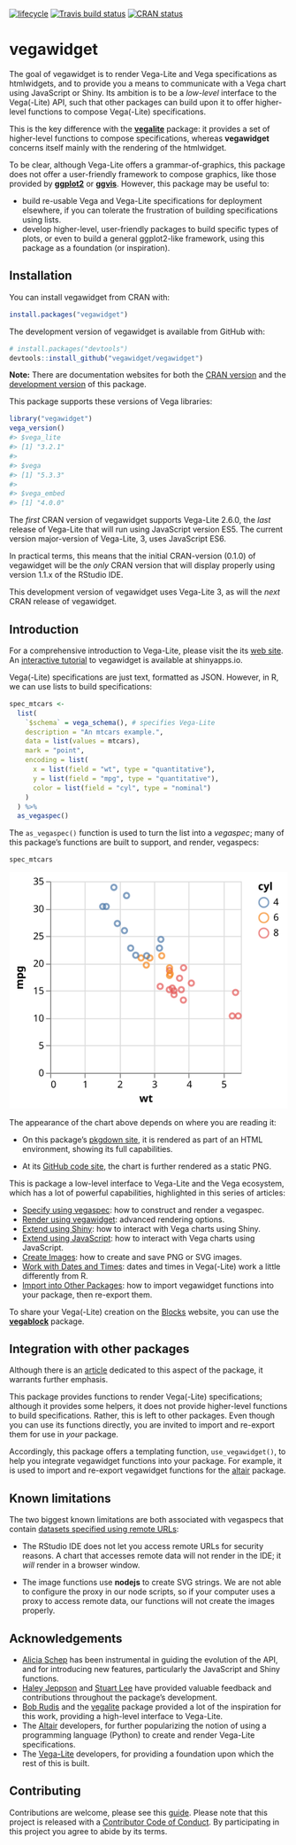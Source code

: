 
<!-- README.md is generated from README.Rmd. Please edit that file -->

[![lifecycle](https://img.shields.io/badge/lifecycle-maturing-blue.svg)](https://www.tidyverse.org/lifecycle/#maturing)
[![Travis build
status](https://travis-ci.org/vegawidget/vegawidget.svg?branch=master)](https://travis-ci.org/vegawidget/vegawidget)
[![CRAN
status](https://www.r-pkg.org/badges/version/vegawidget)](https://cran.r-project.org/package=vegawidget)

# vegawidget

The goal of vegawidget is to render Vega-Lite and Vega specifications as
htmlwidgets, and to provide you a means to communicate with a Vega chart
using JavaScript or Shiny. Its ambition is to be a *low-level* interface
to the Vega(-Lite) API, such that other packages can build upon it to
offer higher-level functions to compose Vega(-Lite) specifications.

This is the key difference with the
[**vegalite**](https://github.com/hrbrmstr/vegalite) package: it
provides a set of higher-level functions to compose specifications,
whereas **vegawidget** concerns itself mainly with the rendering of the
htmlwidget.

To be clear, although Vega-Lite offers a grammar-of-graphics, this
package does not offer a user-friendly framework to compose graphics,
like those provided by **[ggplot2](https://ggplot2.tidyverse.org)** or
**[ggvis](https://ggvis.rstudio.com)**. However, this package may be
useful to:

  - build re-usable Vega and Vega-Lite specifications for deployment
    elsewhere, if you can tolerate the frustration of building
    specifications using lists.
  - develop higher-level, user-friendly packages to build specific types
    of plots, or even to build a general ggplot2-like framework, using
    this package as a foundation (or inspiration).

## Installation

You can install vegawidget from CRAN with:

``` r
install.packages("vegawidget")
```

The development version of vegawidget is available from GitHub with:

``` r
# install.packages("devtools")
devtools::install_github("vegawidget/vegawidget")
```

**Note:** There are documentation websites for both the [CRAN
version](https://vegawidget.github.io/vegawidget) and the [development
version](https://vegawidget.github.io/vegawidget/dev) of this package.

This package supports these versions of Vega libraries:

``` r
library("vegawidget")
vega_version()
#> $vega_lite
#> [1] "3.2.1"
#> 
#> $vega
#> [1] "5.3.3"
#> 
#> $vega_embed
#> [1] "4.0.0"
```

The *first* CRAN version of vegawidget supports Vega-Lite 2.6.0, the
*last* release of Vega-Lite that will run using JavaScript version ES5.
The current version major-version of Vega-Lite, 3, uses JavaScript ES6.

In practical terms, this means that the initial CRAN-version (0.1.0) of
vegawidget will be the *only* CRAN version that will display properly
using version 1.1.x of the RStudio IDE.

This development version of vegawidget uses Vega-Lite 3, as will the
*next* CRAN release of vegawidget.

## Introduction

For a comprehensive introduction to Vega-Lite, please visit the its [web
site](https://vega.github.io/vega-lite). An [interactive
tutorial](https://ijlyttle.shinyapps.io/vegawidget-overview) to
vegawidget is available at shinyapps.io.

Vega(-Lite) specifications are just text, formatted as JSON. However, in
R, we can use lists to build specifications:

``` r
spec_mtcars <-
  list(
    `$schema` = vega_schema(), # specifies Vega-Lite
    description = "An mtcars example.",
    data = list(values = mtcars),
    mark = "point",
    encoding = list(
      x = list(field = "wt", type = "quantitative"),
      y = list(field = "mpg", type = "quantitative"),
      color = list(field = "cyl", type = "nominal")
    )
  ) %>% 
  as_vegaspec()
```

The `as_vegaspec()` function is used to turn the list into a *vegaspec*;
many of this package’s functions are built to support, and render,
vegaspecs:

``` r
spec_mtcars
```

![](man/figures/README-vegawidget-1.svg)<!-- -->

The appearance of the chart above depends on where you are reading it:

  - On this package’s [pkgdown
    site](https://vegawidget.github.io/vegawidget), it is rendered as
    part of an HTML environment, showing its full capabilities.

  - At its [GitHub code site](https://github.com/vegawidget/vegawidget),
    the chart is further rendered as a static PNG.

This is package a low-level interface to Vega-Lite and the Vega
ecosystem, which has a lot of powerful capabilities, highlighted in this
series of articles:

  - [Specify using
    vegaspec](https://vegawidget.github.io/vegawidget/articles/vegaspec.html):
    how to construct and render a vegaspec.
  - [Render using
    vegawidget](https://vegawidget.github.io/vegawidget/articles/vegawidget.html):
    advanced rendering options.
  - [Extend using
    Shiny](https://vegawidget.github.io/vegawidget/articles/shiny.html):
    how to interact with Vega charts using Shiny.
  - [Extend using
    JavaScript](https://vegawidget.github.io/vegawidget/articles/javascript.html):
    how to interact with Vega charts using JavaScript.
  - [Create
    Images](https://vegawidget.github.io/vegawidget/articles/image.html):
    how to create and save PNG or SVG images.
  - [Work with Dates and
    Times](https://vegawidget.github.io/vegawidget/articles/dates-times.html):
    dates and times in Vega(-Lite) work a little differently from R.
  - [Import into Other
    Packages](https://vegawidget.github.io/vegawidget/articles/import.html):
    how to import vegawidget functions into your package, then re-export
    them.

To share your Vega(-Lite) creation on the [Blocks](https://bl.ocks.org)
website, you can use the
[**vegablock**](https://vegawidget.github.io/vegablock) package.

## Integration with other packages

Although there is an
[article](https://vegawidget.github.io/vegawidget/articles/import.html)
dedicated to this aspect of the package, it warrants further emphasis.

This package provides functions to render Vega(-Lite) specifications;
although it provides some helpers, it does not provide higher-level
functions to build specifications. Rather, this is left to other
packages. Even though you can use its functions directly, you are
invited to import and re-export them for use in *your* package.

Accordingly, this package offers a templating function,
`use_vegawidget()`, to help you integrate vegawidget functions into your
package. For example, it is used to import and re-export vegawidget
functions for the [altair](https://vegawidget.github.io/altair) package.

## Known limitations

The two biggest known limitations are both associated with vegaspecs
that contain [datasets specified using remote
URLs](https://vega.github.io/vega-lite/docs/data.html#url):

  - The RStudio IDE does not let you access remote URLs for security
    reasons. A chart that accesses remote data will not render in the
    IDE; it *will* render in a browser window.

  - The image functions use **nodejs** to create SVG strings. We are not
    able to configure the proxy in our node scripts, so if your computer
    uses a proxy to access remote data, our functions will not create
    the images properly.

## Acknowledgements

  - [Alicia Schep](https://github.com/AliciaSchep) has been instrumental
    in guiding the evolution of the API, and for introducing new
    features, particularly the JavaScript and Shiny functions.
  - [Haley Jeppson](https://github.com/haleyjeppson) and [Stuart
    Lee](https://github.com/sa-lee) have provided valuable feedback and
    contributions throughout the package’s development.
  - [Bob Rudis](https://github.com/hrbrmstr) and the
    [vegalite](https://github.com/hrbrmstr/vegalite) package provided a
    lot of the inspiration for this work, providing a high-level
    interface to Vega-Lite.
  - The [Altair](https://altair-viz.github.io) developers, for further
    popularizing the notion of using a programming language (Python) to
    create and render Vega-Lite specifications.  
  - The [Vega-Lite](https://vega.github.io/vega-lite/) developers, for
    providing a foundation upon which the rest of this is built.

## Contributing

Contributions are welcome, please see this [guide](CONTRIBUTING.md).
Please note that this project is released with a [Contributor Code of
Conduct](CODE_OF_CONDUCT.md). By participating in this project you agree
to abide by its terms.
